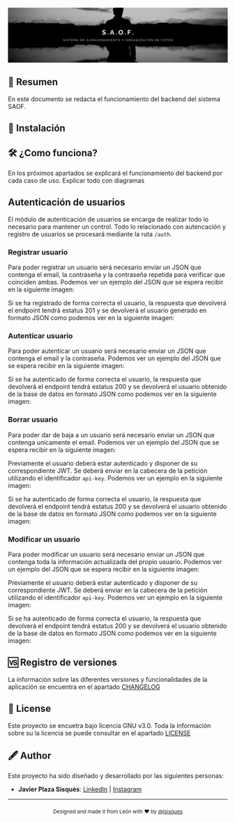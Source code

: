 ![Banner](https://github.com/S-A-O-F/SAOF-Backend/blob/master/resources/img/SaofBanner.png)

## 📖 Resumen
En este documento se redacta el funcionamiento del backend del sistema SAOF. 

## 🔨 Instalación

## 🛠 ¿Como funciona?
En los próximos apartados se explicará el funcionamiento del backend por cada caso de uso. Explicar todo con diagramas

## Autenticación de usuarios
El módulo de autenticación de usuarios se encarga de realizar todo lo necesario para mantener un control. Todo lo relacionado con autencación y registro de usuarios se procesará mediante la ruta `/auth`.

### Registrar usuario
Para poder registrar un usuario será necesario enviar un JSON que contenga el email, la contraseña y la contraseña repetida para verificar que coinciden ambas. Podemos ver un ejemplo del JSON que se espera recibir en la siguiente imagen:

Si se ha registrado de forma correcta el usuario, la respuesta que devolverá el endpoint tendrá estatus 201 y se devolverá el usuario generado en formato JSON como podemos ver en la siguiente imagen: 

### Autenticar usuario
Para poder autenticar un usuario será necesario enviar un JSON que contenga el email y la contraseña. Podemos ver un ejemplo del JSON que se espera recibir en la siguiente imagen:

Si se ha autenticado de forma correcta el usuario, la respuesta que devolverá el endpoint tendrá estatus 200 y se devolverá el usuario obtenido de la base de datos en formato JSON como podemos ver en la siguiente imagen: 

### Borrar usuario
Para poder dar de baja a un usuario será necesario enviar un JSON que contenga unicamente el email. Podemos ver un ejemplo del JSON que se espera recibir en la siguiente imagen:

Previamente el usuario deberá estar autenticado y disponer de su correspondiente JWT. Se deberá enviar en la cabecera de la petición utilizando el identificador `api-key`. Podemos ver un ejemplo en la siguiente imagen: 

Si se ha autenticado de forma correcta el usuario, la respuesta que devolverá el endpoint tendrá estatus 200 y se devolverá el usuario obtenido de la base de datos en formato JSON como podemos ver en la siguiente imagen: 

### Modificar un usuario
Para poder modificar un usuario será necesario enviar un JSON que contenga toda la información actualizada del propio usuario. Podemos ver un ejemplo del JSON que se espera recibir en la siguiente imagen:

Previamente el usuario deberá estar autenticado y disponer de su correspondiente JWT. Se deberá enviar en la cabecera de la petición utilizando el identificador `api-key`. Podemos ver un ejemplo en la siguiente imagen: 

Si se ha autenticado de forma correcta el usuario, la respuesta que devolverá el endpoint tendrá estatus 200 y se devolverá el usuario obtenido de la base de datos en formato JSON como podemos ver en la siguiente imagen: 

## 🆚 Registro de versiones
La información sobre las diferentes versiones y funcionalidades de la aplicación se encuentra en el apartado [CHANGELOG](https://github.com/S-A-O-F/SAOF-Backend/blob/master/CHANGELOG.md)

## 📃 License
Este proyecto se encuetra bajo licencia GNU v3.0. Toda la información sobre su la licencia se puede consultar en el apartado [LICENSE](https://github.com/S-A-O-F/SAOF-Backend/blob/master/LICENSE)

## 🖋 Author
Este proyecto ha sido diseñado y desarrollado por las siguientes personas:
- **Javier Plaza Sisqués**: [LinkedIn](https://www.linkedin.com/in/javier-plaza-sisqu%C3%A9s-b79367172/) | [Instagram](https://www.instagram.com/jsisques/)

---
<div align="center">
  <sub>Designed and made it from León with ❤︎ by <a href="https://www.linkedin.com/in/javier-plaza-sisqu%C3%A9s-b79367172/">@jsisques</a>
</div>
